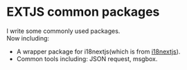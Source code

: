 # EXTJS common packages
I write some commonly used packages.  
Now including: 
* A wrapper package for i18nextjs(which is from [i18nextjs](https://github.com/i18next/i18next.git)).  
* Common tools including: JSON request, msgbox.

